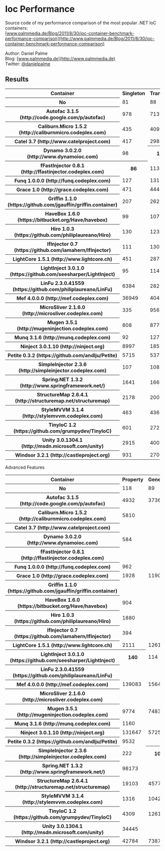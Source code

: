 Ioc Performance
===============

Source code of my performance comparison of the most popular .NET IoC containers:  
[www.palmmedia.de/Blog/2011/8/30/ioc-container-benchmark-performance-comparison](http://www.palmmedia.de/Blog/2011/8/30/ioc-container-benchmark-performance-comparison)

Author: Daniel Palme  
Blog: [www.palmmedia.de](http://www.palmmedia.de)  
Twitter: [@danielpalme](http://twitter.com/danielpalme)  

Results
-------
<table>
<tr><th>Container</th><th>Singleton</th><th>Transient</th><th>Combined</th><th>Complex</th></tr>
<tr><th>No</th><td>81</td><td>88</td><th>97</th><td>106</td></tr>
<tr><th>Autofac 3.1.5 (http://code.google.com/p/autofac)</th><td>978</td><td>713</td><td>1674</td><td>5042</td></tr>
<tr><th>Caliburn.Micro 1.5.2 (http://caliburnmicro.codeplex.com)</th><td>435</td><td>409</td><td>1132</td><td>4488</td></tr>
<tr><th>Catel 3.7 (http://www.catelproject.com)</th><td>417</td><td>2981</td><td>7162</td><td>18088</td></tr>
<tr><th>Dynamo 3.0.2.0 (http://www.dynamoioc.com)</th><td>98</td><th>105</th><td>164</td><td>444</td></tr>
<tr><th>fFastInjector 0.8.1 (http://ffastinjector.codeplex.com)</th><th>86</th><td>113</td><td>140</td><td>216</td></tr>
<tr><th>Funq 1.0.0.0 (http://funq.codeplex.com)</th><td>127</td><td>131</td><td>289</td><td>952</td></tr>
<tr><th>Grace 1.0 (http://grace.codeplex.com)</th><td>471</td><td>444</td><td>686</td><td>1707</td></tr>
<tr><th>Griffin 1.1.0 (https://github.com/jgauffin/griffin.container)</th><td>207</td><td>262</td><td>552</td><td>1475</td></tr>
<tr><th>HaveBox 1.6.0 (https://bitbucket.org/Have/havebox)</th><td>99</td><td>107</td><td>99</td><th>144</th></tr>
<tr><th>Hiro 1.0.3 (https://github.com/philiplaureano/Hiro)</th><td>130</td><td>123</td><td>183</td><td>191</td></tr>
<tr><th>IfInjector 0.7 (https://github.com/iamahern/IfInjector)</th><td>111</td><td>130</td><td>148</td><td>258</td></tr>
<tr><th>LightCore 1.5.1 (http://www.lightcore.ch)</th><td>451</td><td>2871</td><td>19797</td><td>102595</td></tr>
<tr><th>LightInject 3.0.1.0 (https://github.com/seesharper/LightInject)</th><td>95</td><td>114</td><th>97</th><td>148</td></tr>
<tr><th>LinFu 2.3.0.41559 (https://github.com/philiplaureano/LinFu)</th><td>6384</td><td>28237</td><td>70343</td><td>189899</td></tr>
<tr><th>Mef 4.0.0.0 (http://mef.codeplex.com)</th><td>36949</td><td>40471</td><td>67467</td><td>131693</td></tr>
<tr><th>MicroSliver 2.1.6.0 (http://microsliver.codeplex.com)</th><td>335</td><td>956</td><td>3057</td><td>8282</td></tr>
<tr><th>Mugen 3.5.1 (http://mugeninjection.codeplex.com)</th><td>808</td><td>877</td><td>2169</td><td>7957</td></tr>
<tr><th>Munq 3.1.6 (http://munq.codeplex.com)</th><td>92</td><td>127</td><td>411</td><td>1355</td></tr>
<tr><th>Ninject 3.0.1.10 (http://ninject.org)</th><td>8997</td><td>18530</td><td>50983</td><td>138221</td></tr>
<tr><th>Petite 0.3.2 (https://github.com/andlju/Petite)</th><td>5715</td><td>5375</td><td>5651</td><td>7121</td></tr>
<tr><th>SimpleInjector 2.3.6 (http://simpleinjector.codeplex.com)</th><td>107</td><td>108</td><td>114</td><td>146</td></tr>
<tr><th>Spring.NET 1.3.2 (http://www.springframework.net/)</th><td>1641</td><td>16664</td><td>40305</td><td>101881</td></tr>
<tr><th>StructureMap 2.6.4.1 (http://structuremap.net/structuremap)</th><td>2178</td><td>2009</td><td>5984</td><td>15834</td></tr>
<tr><th>StyleMVVM 3.1.4 (http://stylemvvm.codeplex.com)</th><td>463</td><td>436</td><td>619</td><td>1274</td></tr>
<tr><th>TinyIoC 1.2 (https://github.com/grumpydev/TinyIoC)</th><td>601</td><td>2723</td><td>9101</td><td>34886</td></tr>
<tr><th>Unity 3.0.1304.1 (http://msdn.microsoft.com/unity)</th><td>2915</td><td>4009</td><td>11660</td><td>33348</td></tr>
<tr><th>Windsor 3.2.1 (http://castleproject.org)</th><td>931</td><td>2700</td><td>8108</td><td>20969</td></tr>
</table>
Advanced Features
<table>
<tr><th>Container</th><th>Property</th><th>Generics</th><th>IEnumerable</th><th>Conditional</th><th>Interception</th></tr>
<tr><th>No</th><td>118</td><td>89</td><td>193</td><td>157</td><td></td></tr>
<tr><th>Autofac 3.1.5 (http://code.google.com/p/autofac)</th><td>4932</td><td>3736</td><td>5021</td><td></td><td>24946</td></tr>
<tr><th>Caliburn.Micro 1.5.2 (http://caliburnmicro.codeplex.com)</th><td>5810</td><td></td><td>5222</td><td></td><td></td></tr>
<tr><th>Catel 3.7 (http://www.catelproject.com)</th><td></td><td></td><td></td><td></td><td></td></tr>
<tr><th>Dynamo 3.0.2.0 (http://www.dynamoioc.com)</th><td>584</td><td></td><td></td><td></td><td></td></tr>
<tr><th>fFastInjector 0.8.1 (http://ffastinjector.codeplex.com)</th><td></td><td></td><td></td><td></td><td></td></tr>
<tr><th>Funq 1.0.0.0 (http://funq.codeplex.com)</th><td>962</td><td></td><td></td><td></td><td></td></tr>
<tr><th>Grace 1.0 (http://grace.codeplex.com)</th><td>1928</td><td>1190</td><td>2387</td><td>1580</td><td>6296</td></tr>
<tr><th>Griffin 1.1.0 (https://github.com/jgauffin/griffin.container)</th><td></td><td></td><td></td><td></td><td></td></tr>
<tr><th>HaveBox 1.6.0 (https://bitbucket.org/Have/havebox)</th><td>904</td><td></td><td>441</td><td></td><th>621</th></tr>
<tr><th>Hiro 1.0.3 (https://github.com/philiplaureano/Hiro)</th><td>1880</td><td></td><td></td><td></td><td></td></tr>
<tr><th>IfInjector 0.7 (https://github.com/iamahern/IfInjector)</th><td>394</td><td></td><td></td><td></td><td></td></tr>
<tr><th>LightCore 1.5.1 (http://www.lightcore.ch)</th><td>2111</td><td>12611</td><td>30342</td><td></td><td></td></tr>
<tr><th>LightInject 3.0.1.0 (https://github.com/seesharper/LightInject)</th><th>140</th><td>114</td><th>139</th><th>165</th><td></td></tr>
<tr><th>LinFu 2.3.0.41559 (https://github.com/philiplaureano/LinFu)</th><td></td><td></td><td></td><td></td><td></td></tr>
<tr><th>Mef 4.0.0.0 (http://mef.codeplex.com)</th><td>139083</td><td>156400</td><td>103587</td><td></td><td></td></tr>
<tr><th>MicroSliver 2.1.6.0 (http://microsliver.codeplex.com)</th><td></td><td></td><td></td><td></td><td></td></tr>
<tr><th>Mugen 3.5.1 (http://mugeninjection.codeplex.com)</th><td>9774</td><td>7483</td><td>6901</td><td>3562</td><td>21569</td></tr>
<tr><th>Munq 3.1.6 (http://munq.codeplex.com)</th><td>1160</td><td></td><td></td><td></td><td></td></tr>
<tr><th>Ninject 3.0.1.10 (http://ninject.org)</th><td>131647</td><td>57254</td><td>113691</td><td>79990</td><td>26303</td></tr>
<tr><th>Petite 0.3.2 (https://github.com/andlju/Petite)</th><td>9532</td><td></td><td></td><td></td><td></td></tr>
<tr><th>SimpleInjector 2.3.6 (http://simpleinjector.codeplex.com)</th><td>222</td><th>104</th><td>290</td><td>384</td><td>7098</td></tr>
<tr><th>Spring.NET 1.3.2 (http://www.springframework.net/)</th><td>98173</td><td></td><td></td><td></td><td></td></tr>
<tr><th>StructureMap 2.6.4.1 (http://structuremap.net/structuremap)</th><td>19103</td><td>4577</td><td>19800</td><td></td><td>11168</td></tr>
<tr><th>StyleMVVM 3.1.4 (http://stylemvvm.codeplex.com)</th><td>1316</td><td>1042</td><td>2604</td><td>1992</td><td></td></tr>
<tr><th>TinyIoC 1.2 (https://github.com/grumpydev/TinyIoC)</th><td>4309</td><td>12615</td><td></td><td></td><td></td></tr>
<tr><th>Unity 3.0.1304.1 (http://msdn.microsoft.com/unity)</th><td>34445</td><td></td><td>54482</td><td></td><td>110279</td></tr>
<tr><th>Windsor 3.2.1 (http://castleproject.org)</th><td>42784</td><td>7387</td><td>22505</td><td></td><td>18511</td></tr>
</table>
